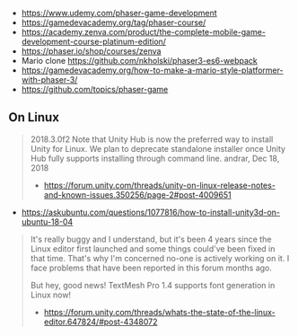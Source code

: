 - https://www.udemy.com/phaser-game-development
- https://gamedevacademy.org/tag/phaser-course/
- https://academy.zenva.com/product/the-complete-mobile-game-development-course-platinum-edition/
- https://phaser.io/shop/courses/zenva
- Mario clone https://github.com/nkholski/phaser3-es6-webpack
- https://gamedevacademy.org/how-to-make-a-mario-style-platformer-with-phaser-3/
- https://github.com/topics/phaser-game

## On Linux

>2018.3.0f2
>Note that Unity Hub is now the preferred way to install Unity for Linux. We plan to deprecate standalone installer once Unity Hub fully supports installing through command line.
>andrar, Dec 18, 2018
> - https://forum.unity.com/threads/unity-on-linux-release-notes-and-known-issues.350256/page-2#post-4009651

- https://askubuntu.com/questions/1077816/how-to-install-unity3d-on-ubuntu-18-04

>It's really buggy and I understand, but it's been 4 years since the Linux editor first launched and some things could've been fixed in that time. That's why I'm concerned no-one is actively working on it. I face problems that have been reported in this forum months ago.
>
>But hey, good news! TextMesh Pro 1.4 supports font generation in Linux now!
>- https://forum.unity.com/threads/whats-the-state-of-the-linux-editor.647824/#post-4348072
